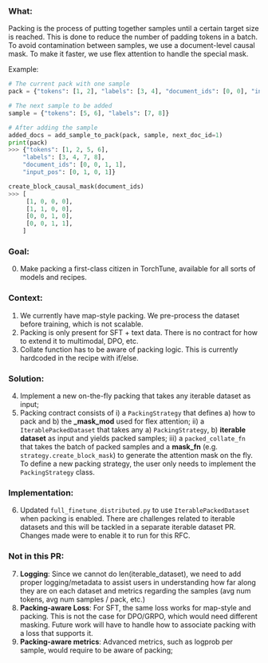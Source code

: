 ### What:
Packing is the process of putting together samples until a certain target size is reached. This is done to reduce the number of padding tokens in a batch. To avoid contamination between samples, we use a document-level causal mask. To make it faster, we use flex attention to handle the special mask.

Example:
```python
# The current pack with one sample
pack = {"tokens": [1, 2], "labels": [3, 4], "document_ids": [0, 0], "input_pos": [0, 1]}

# The next sample to be added
sample = {"tokens": [5, 6], "labels": [7, 8]}

# After adding the sample
added_docs = add_sample_to_pack(pack, sample, next_doc_id=1)
print(pack)
>>> {"tokens": [1, 2, 5, 6],
    "labels": [3, 4, 7, 8],
    "document_ids": [0, 0, 1, 1],
    "input_pos": [0, 1, 0, 1]}

create_block_causal_mask(document_ids)
>>> [
     [1, 0, 0, 0],
     [1, 1, 0, 0],
     [0, 0, 1, 0],
     [0, 0, 1, 1],
    ]
```

### Goal:
0) Make packing a first-class citizen in TorchTune, available for all sorts of models and recipes.

###  Context:
1) We currently have map-style packing. We pre-process the dataset before training, which is not scalable.
2) Packing is only present for SFT + text data. There is no contract for how to extend it to multimodal, DPO, etc.
3) Collate function has to be aware of packing logic. This is currently hardcoded in the recipe with if/else.

### Solution:
4) Implement a new on-the-fly packing that takes any iterable dataset as input;
5) Packing contract consists of
    i) a `PackingStrategy` that defines a) how to pack and b) the **_mask_mod** used for flex attention;
    ii) a `IterablePackedDataset` that takes any a) `PackingStrategy`, b) **iterable dataset** as input and yields packed samples;
    iii) a `packed_collate_fn` that takes the batch of packed samples and a **mask_fn** (e.g. `strategy.create_block_mask`) to generate the attention mask on the fly.
   To define a new packing strategy, the user only needs to implement the `PackingStrategy` class.

### Implementation:
6) Updated `full_finetune_distributed.py` to use `IterablePackedDataset` when packing is enabled. There are challenges related to iterable datasets and this will be tackled in a separate iterable dataset PR. Changes made were to enable it to run for this RFC.

### Not in this PR:
7) **Logging**: Since we cannot do len(iterable_dataset), we need to add proper logging/metadata to assist users in understanding how far along they are on each dataset and metrics regarding the samples (avg num tokens, avg num samples / pack, etc.)
8) **Packing-aware Loss**: For SFT, the same loss works for map-style and packing. This is not the case for DPO/GRPO, which would need different masking. Future work will have to handle how to associate packing with a loss that supports it.
9) **Packing-aware metrics**: Advanced metrics, such as logprob per sample, would require to be aware of packing;